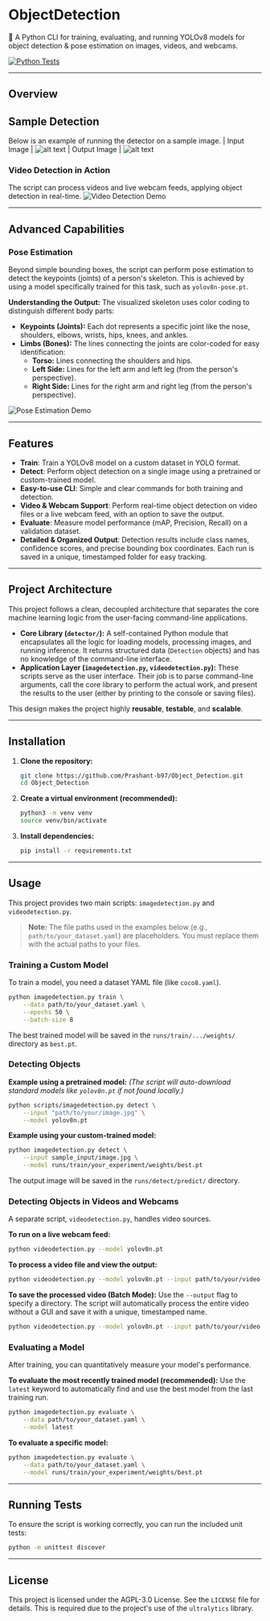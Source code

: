 # ObjectDetection
🚀 A Python CLI for training, evaluating, and running YOLOv8 models for object detection & pose estimation on images, videos, and webcams.


[![Python Tests](https://github.com/Prashant-b97/Object_Detection/actions/workflows/python-tests.yml/badge.svg)](https://github.com/Prashant-b97/Object_Detection/actions/workflows/python-tests.yml)

---

## Overview

## Sample Detection

Below is an example of running the detector on a sample image.
| Input Image |
![alt text](sample_data/Street%20Scene.png)
| Output Image |
![alt text](sample_data/Street%20Scene.jpg)

### Video Detection in Action

The script can process videos and live webcam feeds, applying object detection in real-time.
![Video Detection Demo](assets/video_detection_demo.gif)

---

## Advanced Capabilities

### Pose Estimation

Beyond simple bounding boxes, the script can perform pose estimation to detect the keypoints (joints) of a person's skeleton. This is achieved by using a model specifically trained for this task, such as `yolov8n-pose.pt`.

**Understanding the Output:**
The visualized skeleton uses color coding to distinguish different body parts:
*   **Keypoints (Joints):** Each dot represents a specific joint like the nose, shoulders, elbows, wrists, hips, knees, and ankles.
*   **Limbs (Bones):** The lines connecting the joints are color-coded for easy identification:
    *   **Torso:** Lines connecting the shoulders and hips.
    *   **Left Side:** Lines for the left arm and left leg (from the person's perspective).
    *   **Right Side:** Lines for the right arm and right leg (from the person's perspective).

![Pose Estimation Demo](assets/pose_estimation_demo.gif)

---

## Features

- **Train**: Train a YOLOv8 model on a custom dataset in YOLO format.
- **Detect**: Perform object detection on a single image using a pretrained or custom-trained model.
- **Easy-to-use CLI**: Simple and clear commands for both training and detection.
- **Video & Webcam Support**: Perform real-time object detection on video files or a live webcam feed, with an option to save the output.
- **Evaluate**: Measure model performance (mAP, Precision, Recall) on a validation dataset.
- **Detailed & Organized Output**: Detection results include class names, confidence scores, and precise bounding box coordinates. Each run is saved in a unique, timestamped folder for easy tracking.

---

## Project Architecture

This project follows a clean, decoupled architecture that separates the core machine learning logic from the user-facing command-line applications.

*   **Core Library (`detector/`):** A self-contained Python module that encapsulates all the logic for loading models, processing images, and running inference. It returns structured data (`Detection` objects) and has no knowledge of the command-line interface.
*   **Application Layer (`imagedetection.py`, `videodetection.py`):** These scripts serve as the user interface. Their job is to parse command-line arguments, call the core library to perform the actual work, and present the results to the user (either by printing to the console or saving files).

This design makes the project highly **reusable**, **testable**, and **scalable**.

---

## Installation

1.  **Clone the repository:**
    ```bash
    git clone https://github.com/Prashant-b97/Object_Detection.git
    cd Object_Detection
    ```

2.  **Create a virtual environment (recommended):**
    ```bash
    python3 -m venv venv
    source venv/bin/activate
    ```

3.  **Install dependencies:**
    ```bash
    pip install -r requirements.txt
    ```

---

## Usage

This project provides two main scripts: `imagedetection.py` and `videodetection.py`.

> **Note:** The file paths used in the examples below (e.g., `path/to/your_dataset.yaml`) are placeholders. You must replace them with the actual paths to your files.

### Training a Custom Model

To train a model, you need a dataset YAML file (like `coco8.yaml`).
 
```bash
python imagedetection.py train \
    --data path/to/your_dataset.yaml \
    --epochs 50 \
    --batch-size 8
```

The best trained model will be saved in the `runs/train/.../weights/` directory as `best.pt`.

### Detecting Objects

**Example using a pretrained model:**
*(The script will auto-download standard models like `yolov8n.pt` if not found locally.)*
```bash
python scripts/imagedetection.py detect \
    --input "path/to/your/image.jpg" \
    --model yolov8n.pt
```

**Example using your custom-trained model:**
```bash
python imagedetection.py detect \
    --input sample_input/image.jpg \
    --model runs/train/your_experiment/weights/best.pt
```

The output image will be saved in the `runs/detect/predict/` directory.

### Detecting Objects in Videos and Webcams

A separate script, `videodetection.py`, handles video sources.

**To run on a live webcam feed:**
```bash
python videodetection.py --model yolov8n.pt
```

**To process a video file and view the output:**
```bash
python videodetection.py --model yolov8n.pt --input path/to/your/video.mp4
```

**To save the processed video (Batch Mode):**
Use the `--output` flag to specify a directory. The script will automatically process the entire video without a GUI and save it with a unique, timestamped name.
```bash
python videodetection.py --model yolov8n.pt --input path/to/your/video.mp4 --output runs/detect_video
```

### Evaluating a Model

After training, you can quantitatively measure your model's performance.

**To evaluate the most recently trained model (recommended):**
Use the `latest` keyword to automatically find and use the best model from the last training run.

```bash
python imagedetection.py evaluate \
    --data path/to/your_dataset.yaml \
    --model latest
```

**To evaluate a specific model:**
```bash
python imagedetection.py evaluate \
    --data path/to/your_dataset.yaml \
    --model runs/train/your_experiment/weights/best.pt
```

---

## Running Tests

To ensure the script is working correctly, you can run the included unit tests:

```bash
python -m unittest discover
```

---

## License

This project is licensed under the AGPL-3.0 License. See the `LICENSE` file for details. This is required due to the project's use of the `ultralytics` library.
```
